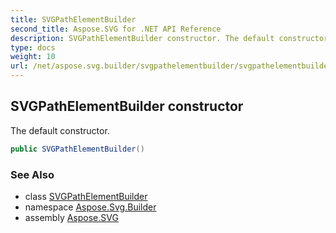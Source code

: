 ```yaml
---
title: SVGPathElementBuilder
second_title: Aspose.SVG for .NET API Reference
description: SVGPathElementBuilder constructor. The default constructor
type: docs
weight: 10
url: /net/aspose.svg.builder/svgpathelementbuilder/svgpathelementbuilder/
---
```

## SVGPathElementBuilder constructor

The default constructor.

```csharp
public SVGPathElementBuilder()
```

### See Also

* class [SVGPathElementBuilder](../)
* namespace [Aspose.Svg.Builder](../../../aspose.svg.builder/)
* assembly [Aspose.SVG](../../../)
